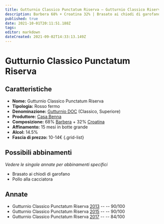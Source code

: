 ```yaml
---
title: Gutturnio Classico Punctatum Riserva – Gutturnio Classico Riserva DOC – Casa Benna – Emilia (IT) – 10-14€ – 2★-4★
description: Barbera 68% + Croatina 32% | Brasato ai chiodi di garofano – Pollo alla cacciatora
published: true
date: 2021-10-01T20:11:51.188Z
tags: 
editor: markdown
dateCreated: 2021-09-02T14:33:13.149Z
---
```


# Gutturnio Classico Punctatum Riserva 

## Caratteristiche
- **Nome:** Gutturnio Classico Punctatum Riserva 
- **Tipologia:** Rosso fermo
- **Denominazione:** [Gutturnio DOC](/denominazioni/Italia/Emilia/DOC-Gutturnio) (Classico, Superiore)
- **Produttore:** [Casa Benna](/produttori/Italia/Emilia/Casa-Benna) 
- **Composizione:** 68% [Barbera](/vitigni/Italia/barbera) + 32% [Croatina](/vitigni/Italia/croatina)
- **Affinamento:** 15 mesi in botte grande
- **Alcol:** 14.5%
- **Fascia di prezzo:** 10-14€
{.grid-list}

## Possibili abbinamenti
*Vedere le singole annate per abbinamenti specifici*

- Brasato ai chiodi di garofano
- Pollo alla cacciatora 

## Annate
- Gutturnio Classico Punctatum Riserva [2013](/vini/Italia/Emilia/Casa-Benna/Gutturnio-Classico-Superiore-Vidaro/2013) -- <span class="star-4"></span> -- 90/100
- Gutturnio Classico Punctatum Riserva [2015](/vini/Italia/Emilia/Casa-Benna/Gutturnio-Classico-Superiore-Vidaro/2015) -- <span class="star-4"></span> -- 90/100
- Gutturnio Classico Punctatum Riserva [2017](/vini/Italia/Emilia/Casa-Benna/Gutturnio-Classico-Superiore-Vidaro/2017) -- <span class="star-2"></span> -- 84/100

